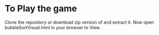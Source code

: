 # To Play the game 
Clone the repository or download zip version of and extract it.
Now open bubbleSortVisual.html in your browser to View.
